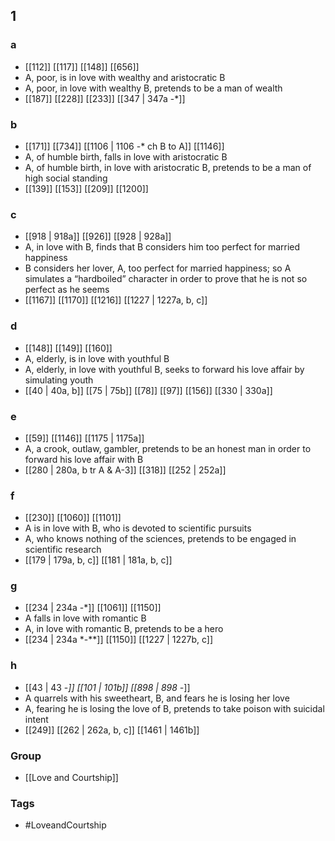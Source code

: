 ## 1
### a
- [[112]] [[117]] [[148]] [[656]] 
- A, poor, is in love with wealthy and aristocratic B
- A, poor, in love with wealthy B, pretends to be a man of wealth
- [[187]] [[228]] [[233]] [[347 | 347a -*]] 

### b
- [[171]] [[734]] [[1106 | 1106 -* ch B to A]] [[1146]] 
- A, of humble birth, falls in love with aristocratic B
- A, of humble birth, in love with aristocratic B, pretends to be a man of high social standing
- [[139]] [[153]] [[209]] [[1200]] 

### c
- [[918 | 918a]] [[926]] [[928 | 928a]] 
- A, in love with B, finds that B considers him too perfect for married happiness
- B considers her lover, A, too perfect for married happiness; so A simulates a “hardboiled” character in order to prove that he is not so perfect as he seems
- [[1167]] [[1170]] [[1216]] [[1227 | 1227a, b, c]] 

### d
- [[148]] [[149]] [[160]] 
- A, elderly, is in love with youthful B
- A, elderly, in love with youthful B, seeks to forward his love affair by simulating youth
- [[40 | 40a, b]] [[75 | 75b]] [[78]] [[97]] [[156]] [[330 | 330a]] 

### e
- [[59]] [[1146]] [[1175 | 1175a]] 
- A, a crook, outlaw, gambler, pretends to be an honest man in order to forward his love affair with B
- [[280 | 280a, b tr A &amp; A-3]] [[318]] [[252 | 252a]] 

### f
- [[230]] [[1060]] [[1101]] 
- A is in love with B, who is devoted to scientific pursuits
- A, who knows nothing of the sciences, pretends to be engaged in scientific research
- [[179 | 179a, b, c]] [[181 | 181a, b, c]] 

### g
- [[234 | 234a -*]] [[1061]] [[1150]] 
- A falls in love with romantic B
- A, in love with romantic B, pretends to be a hero
- [[234 | 234a *-**]] [[1150]] [[1227 | 1227b, c]] 

### h
- [[43 | 43 -*]] [[101 | 101b]] [[898 | 898 -*]] 
- A quarrels with his sweetheart, B, and fears he is losing her love
- A, fearing he is losing the love of B, pretends to take poison with suicidal intent
- [[249]] [[262 | 262a, b, c]] [[1461 | 1461b]] 


### Group
- [[Love and Courtship]]

### Tags
- #LoveandCourtship

